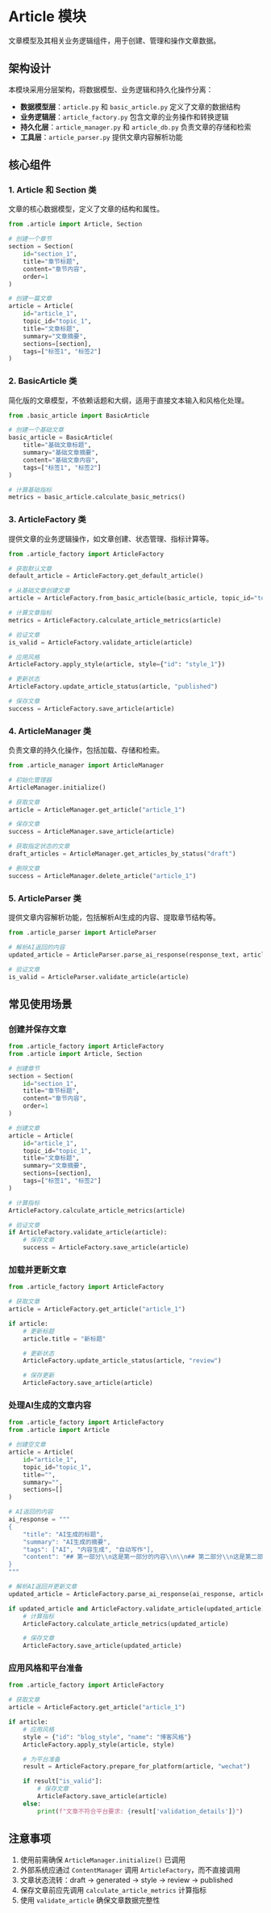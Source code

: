 # Article 模块

文章模型及其相关业务逻辑组件，用于创建、管理和操作文章数据。

## 架构设计

本模块采用分层架构，将数据模型、业务逻辑和持久化操作分离：

- **数据模型层**：`article.py` 和 `basic_article.py` 定义了文章的数据结构
- **业务逻辑层**：`article_factory.py` 包含文章的业务操作和转换逻辑
- **持久化层**：`article_manager.py` 和 `article_db.py` 负责文章的存储和检索
- **工具层**：`article_parser.py` 提供文章内容解析功能

## 核心组件

### 1. Article 和 Section 类

文章的核心数据模型，定义了文章的结构和属性。

```python
from .article import Article, Section

# 创建一个章节
section = Section(
    id="section_1",
    title="章节标题",
    content="章节内容",
    order=1
)

# 创建一篇文章
article = Article(
    id="article_1",
    topic_id="topic_1",
    title="文章标题",
    summary="文章摘要",
    sections=[section],
    tags=["标签1", "标签2"]
)
```

### 2. BasicArticle 类

简化版的文章模型，不依赖话题和大纲，适用于直接文本输入和风格化处理。

```python
from .basic_article import BasicArticle

# 创建一个基础文章
basic_article = BasicArticle(
    title="基础文章标题",
    summary="基础文章摘要",
    content="基础文章内容",
    tags=["标签1", "标签2"]
)

# 计算基础指标
metrics = basic_article.calculate_basic_metrics()
```

### 3. ArticleFactory 类

提供文章的业务逻辑操作，如文章创建、状态管理、指标计算等。

```python
from .article_factory import ArticleFactory

# 获取默认文章
default_article = ArticleFactory.get_default_article()

# 从基础文章创建文章
article = ArticleFactory.from_basic_article(basic_article, topic_id="topic_1")

# 计算文章指标
metrics = ArticleFactory.calculate_article_metrics(article)

# 验证文章
is_valid = ArticleFactory.validate_article(article)

# 应用风格
ArticleFactory.apply_style(article, style={"id": "style_1"})

# 更新状态
ArticleFactory.update_article_status(article, "published")

# 保存文章
success = ArticleFactory.save_article(article)
```

### 4. ArticleManager 类

负责文章的持久化操作，包括加载、存储和检索。

```python
from .article_manager import ArticleManager

# 初始化管理器
ArticleManager.initialize()

# 获取文章
article = ArticleManager.get_article("article_1")

# 保存文章
success = ArticleManager.save_article(article)

# 获取指定状态的文章
draft_articles = ArticleManager.get_articles_by_status("draft")

# 删除文章
success = ArticleManager.delete_article("article_1")
```

### 5. ArticleParser 类

提供文章内容解析功能，包括解析AI生成的内容、提取章节结构等。

```python
from .article_parser import ArticleParser

# 解析AI返回的内容
updated_article = ArticleParser.parse_ai_response(response_text, article)

# 验证文章
is_valid = ArticleParser.validate_article(article)
```

## 常见使用场景

### 创建并保存文章

```python
from .article_factory import ArticleFactory
from .article import Article, Section

# 创建章节
section = Section(
    id="section_1",
    title="章节标题",
    content="章节内容",
    order=1
)

# 创建文章
article = Article(
    id="article_1",
    topic_id="topic_1",
    title="文章标题",
    summary="文章摘要",
    sections=[section],
    tags=["标签1", "标签2"]
)

# 计算指标
ArticleFactory.calculate_article_metrics(article)

# 验证文章
if ArticleFactory.validate_article(article):
    # 保存文章
    success = ArticleFactory.save_article(article)
```

### 加载并更新文章

```python
from .article_factory import ArticleFactory

# 获取文章
article = ArticleFactory.get_article("article_1")

if article:
    # 更新标题
    article.title = "新标题"

    # 更新状态
    ArticleFactory.update_article_status(article, "review")

    # 保存更新
    ArticleFactory.save_article(article)
```

### 处理AI生成的文章内容

```python
from .article_factory import ArticleFactory
from .article import Article

# 创建空文章
article = Article(
    id="article_1",
    topic_id="topic_1",
    title="",
    summary="",
    sections=[]
)

# AI返回的内容
ai_response = """
{
    "title": "AI生成的标题",
    "summary": "AI生成的摘要",
    "tags": ["AI", "内容生成", "自动写作"],
    "content": "## 第一部分\\n这是第一部分的内容\\n\\n## 第二部分\\n这是第二部分的内容"
}
"""

# 解析AI返回并更新文章
updated_article = ArticleFactory.parse_ai_response(ai_response, article)

if updated_article and ArticleFactory.validate_article(updated_article):
    # 计算指标
    ArticleFactory.calculate_article_metrics(updated_article)

    # 保存文章
    ArticleFactory.save_article(updated_article)
```

### 应用风格和平台准备

```python
from .article_factory import ArticleFactory

# 获取文章
article = ArticleFactory.get_article("article_1")

if article:
    # 应用风格
    style = {"id": "blog_style", "name": "博客风格"}
    ArticleFactory.apply_style(article, style)

    # 为平台准备
    result = ArticleFactory.prepare_for_platform(article, "wechat")

    if result["is_valid"]:
        # 保存文章
        ArticleFactory.save_article(article)
    else:
        print(f"文章不符合平台要求: {result['validation_details']}")
```

## 注意事项

1. 使用前需确保 `ArticleManager.initialize()` 已调用
2. 外部系统应通过 `ContentManager` 调用 `ArticleFactory`，而不直接调用
3. 文章状态流转：draft -> generated -> style -> review -> published
4. 保存文章前应先调用 `calculate_article_metrics` 计算指标
5. 使用 `validate_article` 确保文章数据完整性
